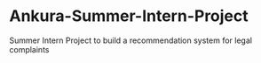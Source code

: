 # Ankura-Summer-Intern-Project
Summer Intern Project to build a recommendation system for legal complaints
